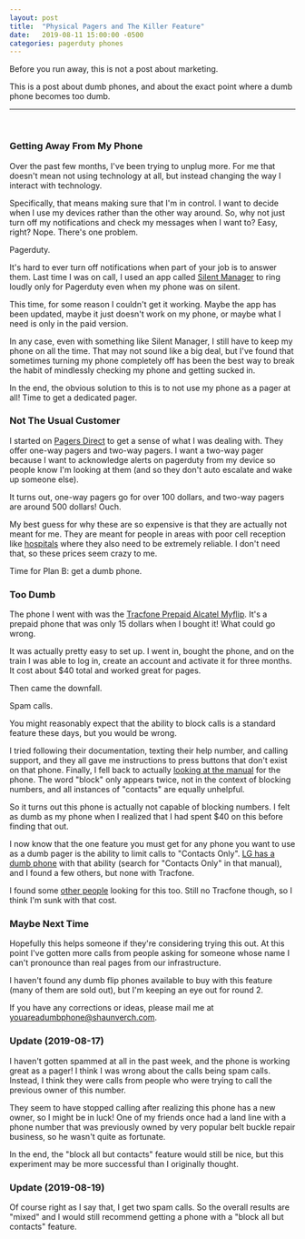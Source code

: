 ```yaml
---
layout: post
title:  "Physical Pagers and The Killer Feature"
date:   2019-08-11 15:00:00 -0500
categories: pagerduty phones
---
```

Before you run away, this is not a post about marketing.

This is a post about dumb phones, and about the exact point where a dumb phone
becomes too dumb.

<hr>
<br>

### Getting Away From My Phone

Over the past few months, I've been trying to unplug more.  For me that doesn't
mean not using technology at all, but instead changing the way I interact with
technology.

Specifically, that means making sure that I'm in control.  I want to decide when
I use my devices rather than the other way around.  So, why not just turn off my
notifications and check my messages when I want to?  Easy, right?  Nope.
There's one problem.

Pagerduty.

It's hard to ever turn off notifications when part of your job is to answer
them.  Last time I was on call, I used an app called [Silent
Manager](https://play.google.com/store/apps/details?id=com.serviceme.silentmanager.free&hl=en_US)
to ring loudly only for Pagerduty even when my phone was on silent.

This time, for some reason I couldn't get it working.  Maybe the app has been
updated, maybe it just doesn't work on my phone, or maybe what I need is only in
the paid version.

In any case, even with something like Silent Manager, I still have to keep my
phone on all the time.  That may not sound like a big deal, but I've found that
sometimes turning my phone completely off has been the best way to break the
habit of mindlessly checking my phone and getting sucked in.

In the end, the obvious solution to this is to not use my phone as a pager at
all!  Time to get a dedicated pager.

### Not The Usual Customer

I started on [Pagers Direct](https://pagersdirect.net/buy-a-pager/) to get a
sense of what I was dealing with.  They offer one-way pagers and two-way pagers.
I want a two-way pager because I want to acknowledge alerts on pagerduty from my
device so people know I'm looking at them (and so they don't auto escalate and
wake up someone else).

It turns out, one-way pagers go for over 100 dollars, and two-way pagers are
around 500 dollars!  Ouch.

My best guess for why these are so expensive is that they are actually not meant
for me.  They are meant for people in areas with poor cell reception like
[hospitals](https://www.reddit.com/r/explainlikeimfive/comments/218mhu/eli5why_dont_i_have_cell_reception_in_hospitals/)
where they also need to be extremely reliable.  I don't need that, so these
prices seem crazy to me.

Time for Plan B: get a dumb phone.

### Too Dumb

The phone I went with was the [Tracfone Prepaid Alcatel
Myflip](https://www.target.com/p/tracfone-prepaid-alcatel-myflip-4gb-flip-phone-gray/-/A-5366146A2).
It's a prepaid phone that was only 15 dollars when I bought it!  What could go
wrong.

It was actually pretty easy to set up.  I went in, bought the phone, and on the
train I was able to log in, create an account and activate it for three months.
It cost about $40 total and worked great for pages.

Then came the downfall.

Spam calls.

You might reasonably expect that the ability to block calls is a standard
feature these days, but you would be wrong.

I tried following their documentation, texting their help number, and calling
support, and they all gave me instructions to press buttons that don't exist on
that phone.  Finally, I fell back to actually [looking at the
manual](https://tracfoneusermanual.net/wp-content/uploads/2018/12/Alcatel-MyFlip-User-Manual.pdf)
for the phone.  The word "block" only appears twice, not in the context of
blocking numbers, and all instances of "contacts" are equally unhelpful.

So it turns out this phone is actually not capable of blocking numbers.  I felt
as dumb as my phone when I realized that I had spent $40 on this before finding
that out.

I now know that the one feature you must get for any phone you want to use as a
dumb pager is the ability to limit calls to "Contacts Only".  [LG has a dumb
phone](https://www.lg.com/us/mobile-phones/pdf/LX150_UG.pdf) with that ability
(search for "Contacts Only" in that manual), and I found a few others, but none
with Tracfone.

I found some [other
people](https://www.doityourself.com/forum/communications-voice-radio-data-transfer-products-devices/592198-looking-flip-phone-can-block-calls-way-do.html)
looking for this too.  Still no Tracfone though, so I think I'm sunk with that
cost.

### Maybe Next Time

Hopefully this helps someone if they're considering trying this out.  At this
point I've gotten more calls from people asking for someone whose name I can't
pronounce than real pages from our infrastructure.

I haven't found any dumb flip phones available to buy with this feature (many of
them are sold out), but I'm keeping an eye out for round 2.

If you have any corrections or ideas, please mail me at
[youareadumbphone@shaunverch.com](mailto:youareadumbphone@shaunverch.com).

### Update (2019-08-17)

I haven't gotten spammed at all in the past week, and the phone is working great
as a pager!  I think I was wrong about the calls being spam calls.  Instead, I
think they were calls from people who were trying to call the previous owner of
this number.

They seem to have stopped calling after realizing this phone has a new owner, so
I might be in luck!  One of my friends once had a land line with a phone number
that was previously owned by very popular belt buckle repair business, so he
wasn't quite as fortunate.

In the end, the "block all but contacts" feature would still be nice, but this
experiment may be more successful than I originally thought.

### Update (2019-08-19)

Of course right as I say that, I get two spam calls.  So the overall results are
"mixed" and I would still recommend getting a phone with a "block all but
contacts" feature.
